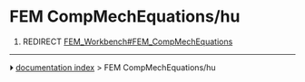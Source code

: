 # FEM CompMechEquations/hu
1.  REDIRECT [FEM_Workbench#FEM_CompMechEquations](FEM_Workbench#FEM_CompMechEquations.md)



---
⏵ [documentation index](../README.md) > FEM CompMechEquations/hu

